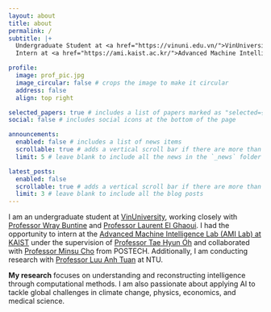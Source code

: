 ```yaml
---
layout: about
title: about
permalink: /
subtitle: |+
  Undergraduate Student at <a href="https://vinuni.edu.vn/">VinUniversity</a><br>
  Intern at <a href="https://ami.kaist.ac.kr/">Advanced Machine Intelligence Lab (AMI Lab.) @ KAIST</a> <br>

profile:
  image: prof_pic.jpg
  image_circular: false # crops the image to make it circular
  address: false
  align: top right

selected_papers: true # includes a list of papers marked as "selected={true}"
social: false # includes social icons at the bottom of the page

announcements:
  enabled: false # includes a list of news items
  scrollable: true # adds a vertical scroll bar if there are more than 3 news items
  limit: 5 # leave blank to include all the news in the `_news` folder

latest_posts:
  enabled: false
  scrollable: true # adds a vertical scroll bar if there are more than 3 new posts items
  limit: 3 # leave blank to include all the blog posts
---
```



I am an undergraduate student at [VinUniversity](https://vinuni.edu.vn/), working closely with [Professor Wray Buntine](https://bayesian-models.org/) and [Professor Laurent El Ghaoui](https://people.eecs.berkeley.edu/~elghaoui/). I had the opportunity to intern at the [Advanced Machine Intelligence Lab (AMI Lab) at KAIST](https://ami.kaist.ac.kr/) under the supervision of [Professor Tae Hyun Oh](https://ami.kaist.ac.kr/members/tae-hyun-oh) and collaborated with [Professor Minsu Cho](https://cvlab.postech.ac.kr/~mcho/) from POSTECH. Additionally, I am conducting research with [Professor Luu Anh Tuan](https://tuanluu.github.io/index.html) at NTU.  

**My research** focuses on understanding and reconstructing intelligence through computational methods. I am also passionate about applying AI to tackle global challenges in climate change, physics, economics, and medical science.

<!-- **My research** focuses on addressing the questions that emerge from achieving compositionality in both understanding and generation of AI systems: -->


<!-- <li> Compositional understanding: Humans understand the world with different modalities (language, vision, sound, touch, etc) in a compositional, synchronous manner. Can we build AI systems that can learn compositional, generalizable representations across different modal domains and perform many novel and complex tasks?</li>
<li> Compositional generation: Imagination and reasoning play a vital role in human-level intelligence. How can we develop AI systems that faithfully generate novel data in “imagination” and use it as mental simulation engines supporting understanding, learning, reasoning, and even complex generation itself?</li>
<li> Efficient ML: The human brain operates on an extremely low power supply and learns from data much more efficiently. Can we incorporate other natural priors such as symmetries, equivariance, and iterative inference into the AI system to learn more efficiently and still be scalable?</li> -->